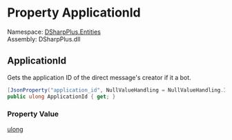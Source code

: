 # Property ApplicationId

Namespace: [DSharpPlus.Entities](DSharpPlus.Entities.md)  
Assembly: DSharpPlus.dll

## <a id="DSharpPlus_Entities_DiscordDmChannel_ApplicationId"></a>ApplicationId

Gets the application ID of the direct message's creator if it a bot.

```csharp
[JsonProperty("application_id", NullValueHandling = NullValueHandling.Ignore)]
public ulong ApplicationId { get; }
```

### Property Value

[ulong](https://learn.microsoft.com/dotnet/api/system.uint64)

